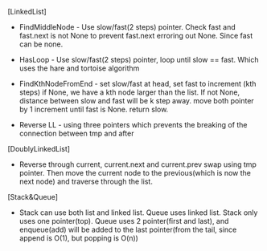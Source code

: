 [LinkedList]
- FindMiddleNode - Use slow/fast(2 steps) pointer. Check fast and fast.next is not None to prevent fast.next erroring out None. Since fast can be none.

- HasLoop - Use slow/fast(2 steps) pointer, loop until slow == fast. Which uses the hare and tortoise algorithm

- FindKthNodeFromEnd - set slow/fast at head, set fast to increment (kth steps) if None, we have a kth node larger than the list. If not None, distance between slow and fast will be k step away. move both pointer by 1 increment until fast is None. return slow.

- Reverse LL - using three pointers which prevents the breaking of the connection between tmp and after

[DoublyLinkedList]
- Reverse through current, current.next and current.prev swap using tmp pointer. Then move the current node to the previous(which is now the next node) and traverse through the list.

[Stack&Queue]
- Stack can use both list and linked list. Queue uses linked list. Stack only uses one pointer(top). Queue uses 2 pointer(first and last), and enqueue(add) will be added to the last pointer(from the tail, since append is O(1), but popping is O(n))